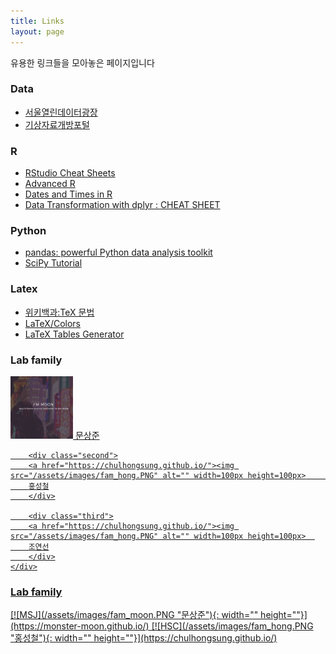 ```yaml
---
title: Links
layout: page
---
```


유용한 링크들을 모아놓은 페이지입니다

<h3> Data </h3>
  <ul>
  <li> <a href = 'http://data.seoul.go.kr/' > 서울열린데이터광장</a>  </li>
  <li> <a href = 'https://data.kma.go.kr' > 기상자료개방포털</a>  </li>
  </ul>

<h3> R </h3>
  <ul>
  <li> <a href = 'https://rstudio.com/resources/cheatsheets/' > RStudio Cheat Sheets </a>  </li>
  <li> <a href = 'http://adv-r.had.co.nz/Environments.html' > Advanced R </a>  </li>
  <li> <a href = 'https://www.stat.berkeley.edu/~s133/dates.html' > Dates and Times in R </a>  </li>
  <li> <a href = '/assets/labworks/data-transformation.pdf' > Data Transformation with dplyr : CHEAT SHEET  </a>  </li>
  </ul>

<h3> Python </h3>
  <ul>
  <li> <a href = 'https://pandas.pydata.org/pandas-docs/stable/pandas.pdf' > pandas: powerful Python data analysis toolkit </a>  </li>
  <li> <a href = 'https://docs.scipy.org/doc/scipy/reference/tutorial/' > SciPy Tutorial </a>  </li>
  </ul>

<h3> Latex </h3>
  <ul>
  <li> <a href = 'https://ko.wikipedia.org/wiki/%EC%9C%84%ED%82%A4%EB%B0%B1%EA%B3%BC:TeX_%EB%AC%B8%EB%B2%95'> 위키백과:TeX 문법 </a>  </li>
  <li> <a href = 'https://en.wikibooks.org/wiki/LaTeX/Colors' > LaTeX/Colors </a>  </li>
  <li> <a href = 'http://www.tablesgenerator.com/'> LaTeX Tables Generator </a>  </li>
  </ul>


  <h3> Lab family </h3>
  <div class="parent">
        <div class="first">
        <a href="https://monster-moon.github.io/"> <img src="/assets/images/fam_moon.PNG"  alt=""  width=100px height=100px >
        문상준
        </div>

        <div class="second">
        <a href="https://chulhongsung.github.io/"><img src="/assets/images/fam_hong.PNG" alt="" width=100px height=100px>      
        홍성철
        </div>

        <div class="third">
        <a href="https://chulhongsung.github.io/"><img src="/assets/images/fam_hong.PNG" alt="" width=100px height=100px>  
        조연선
        </div>
    </div>

  <h3> Lab family </h3>
  [![MSJ](/assets/images/fam_moon.PNG "문상준"){: width="" height=""}](https://monster-moon.github.io/)
  [![HSC](/assets/images/fam_hong.PNG "홍성철"){: width="" height=""}](https://chulhongsung.github.io/)
